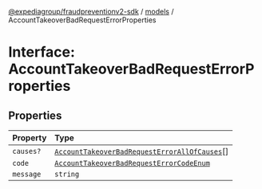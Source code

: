 [@expediagroup/fraudpreventionv2-sdk](../../index.md) / [models](../index.md) / AccountTakeoverBadRequestErrorProperties

# Interface: AccountTakeoverBadRequestErrorProperties

## Properties

| Property | Type |
| :------ | :------ |
| `causes?` | [`AccountTakeoverBadRequestErrorAllOfCauses`](../classes/AccountTakeoverBadRequestErrorAllOfCauses.md)[] |
| `code` | [`AccountTakeoverBadRequestErrorCodeEnum`](../type-aliases/AccountTakeoverBadRequestErrorCodeEnum.md) |
| `message` | `string` |
